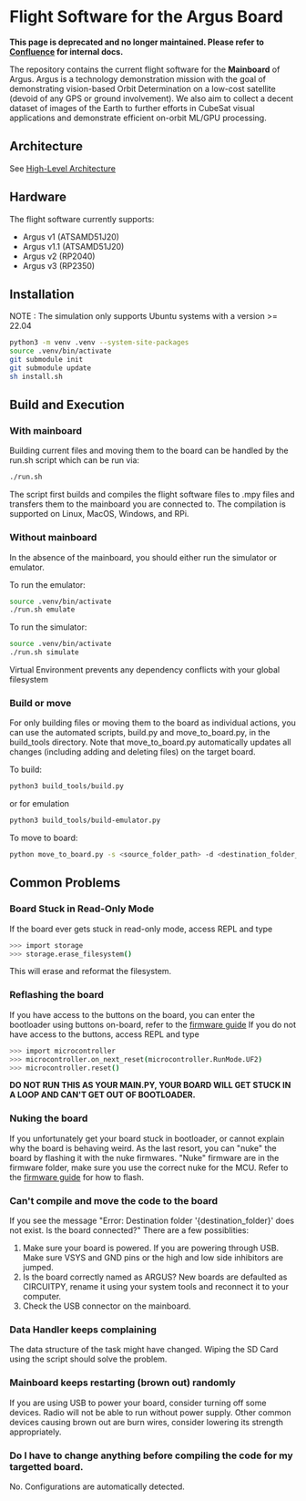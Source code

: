 # Flight Software for the Argus Board

**This page is deprecated and no longer maintained. Please refer to [Confluence](https://spacecraft.atlassian.net/wiki/spaces/CMA/pages/15761570/FSW+Overview) for internal docs.**

The repository contains the current flight software for the **Mainboard** of Argus. Argus is a technology demonstration mission with the goal of demonstrating vision-based Orbit Determination on a low-cost satellite (devoid of any GPS or ground involvement). We also aim to collect a decent dataset of images of the Earth to further efforts in CubeSat visual applications and demonstrate efficient on-orbit ML/GPU processing.

## Architecture 

See [High-Level Architecture](docs/architecture.md)

## Hardware 

The flight software currently supports:
- Argus v1 (ATSAMD51J20)
- Argus v1.1 (ATSAMD51J20)
- Argus v2 (RP2040)
- Argus v3 (RP2350)

## Installation
NOTE : The simulation only supports Ubuntu systems with a version >= 22.04
```bash
python3 -m venv .venv --system-site-packages
source .venv/bin/activate
git submodule init
git submodule update
sh install.sh
```

## Build and Execution

### With mainboard

Building current files and moving them to the board can be handled by the run.sh script which can be run via:
```bash
./run.sh
```
The script first builds and compiles the flight software files to .mpy files and transfers them to the mainboard you are connected to. The compilation is supported on Linux, MacOS, Windows, and RPi.

### Without mainboard

In the absence of the mainboard, you should either run the simulator or emulator.

To run the emulator:
```bash
source .venv/bin/activate
./run.sh emulate
```

To run the simulator:
```bash
source .venv/bin/activate
./run.sh simulate
```

Virtual Environment prevents any dependency conflicts with your global filesystem

### Build or move 

For only building files or moving them to the board as individual actions, you can use the automated scripts, build.py and move_to_board.py, in the build_tools directory. Note that move_to_board.py automatically updates all changes (including adding and deleting files) on the target board.

To build:
```bash
python3 build_tools/build.py
```
or for emulation
```bash
python3 build_tools/build-emulator.py
```

To move to board:
```bash
python move_to_board.py -s <source_folder_path> -d <destination_folder_path>
```

## Common Problems

### Board Stuck in Read-Only Mode

If the board ever gets stuck in read-only mode, access REPL and type 
```bash
>>> import storage
>>> storage.erase_filesystem()
```
This will erase and reformat the filesystem.

### Reflashing the board

If you have access to the buttons on the board, you can enter the bootloader using buttons on-board, refer to the [firmware guide](firmware/README.md)
If you do not have access to the buttons, access REPL and type
```bash
>>> import microcontroller
>>> microcontroller.on_next_reset(microcontroller.RunMode.UF2)
>>> microcontroller.reset()
```
**DO NOT RUN THIS AS YOUR MAIN.PY, YOUR BOARD WILL GET STUCK IN A LOOP AND CAN'T GET OUT OF BOOTLOADER.**

### Nuking the board

If you unfortunately get your board stuck in bootloader, or cannot explain why the board is behaving weird. As the last resort, you can "nuke" the board by flashing it with the nuke firmwares. "Nuke" firmware are in the firmware folder, make sure you use the correct nuke for the MCU. Refer to the [firmware guide](firmware/README.md) for how to flash.

### Can't compile and move the code to the board
If you see the message "Error: Destination folder '{destination_folder}' does not exist. Is the board connected?" There are a few possiblities:
1) Make sure your board is powered. If you are powering through USB. Make sure VSYS and GND pins or the high and low side inhibitors are jumped.
2) Is the board correctly named as ARGUS? New boards are defaulted as CIRCUITPY, rename it using your system tools and reconnect it to your computer.
3) Check the USB connector on the mainboard.

### Data Handler keeps complaining
The data structure of the task might have changed. Wiping the SD Card using the script should solve the problem.

### Mainboard keeps restarting (brown out) randomly
If you are using USB to power your board, consider turning off some devices. Radio will not be able to run without power supply. 
Other common devices causing brown out are burn wires, consider lowering its strength appropriately.

### Do I have to change anything before compiling the code for my targetted board.
No. Configurations are automatically detected.


